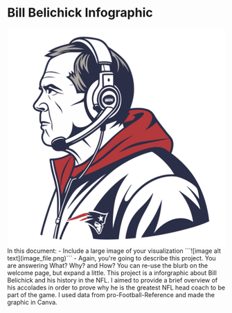 # Bill Belichick Infographic
<img src = "/Images/billbelichick.2.svg" alt="1">
In this document:
 - Include a large image of your visualization ```![image alt text](image_file.png)```
 - Again, you're going to describe this project. You are answering What? Why? and How? You can re-use the blurb on the welcome page, but expand a little.
This project is a inforgraphic about Bill Belichick and his history in the NFL. I aimed to provide a brief overview of his accolades in order to prove why he is the greatest NFL head coach
to be part of the game. I used data from pro-Football-Reference and made the graphic in Canva.
